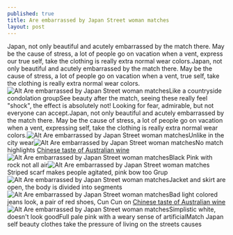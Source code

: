 ```yaml
---
published: true
title: Are embarrassed by Japan Street woman matches
layout: post
---
```

Japan, not only beautiful and acutely embarrassed by the match there. May be the cause of stress, a lot of people go on vacation when a vent, express our true self, take the clothing is really extra normal wear colors.Japan, not only beautiful and acutely embarrassed by the match there. May be the cause of stress, a lot of people go on vacation when a vent, true self, take the clothing is really extra normal wear colors.![Alt Are embarrassed by Japan Street woman matches](https://c2.staticflickr.com/2/1499/26337394545_bb1ec142f4.jpg)Like a countryside condolation groupSee beauty after the match, seeing these really feel \"shock\", the effect is absolutely not! Looking for fear, admirable, but not everyone can accept.Japan, not only beautiful and acutely embarrassed by the match there. May be the cause of stress, a lot of people go on vacation when a vent, expressing self, take the clothing is really extra normal wear colors.![Alt Are embarrassed by Japan Street woman matches](https://c2.staticflickr.com/2/1569/26244981562_4a839162bc.jpg)Unlike in the city wear![Alt Are embarrassed by Japan Street woman matches](https://c2.staticflickr.com/2/1551/26311441056_e4bc34a4f1.jpg)No match highlights [Chinese taste of Australian wine](http://otterbox2016.tumblr.com/post/140865162667/chinese-taste-of-australian-wine)![Alt Are embarrassed by Japan Street woman matches](https://c2.staticflickr.com/2/1520/25732537344_5a0f9a9492.jpg)Black Pink with rock not all air![Alt Are embarrassed by Japan Street woman matches](https://c2.staticflickr.com/2/1528/26311452986_d27d905f2f.jpg)Striped scarf makes people agitated, pink bow too Grup![Alt Are embarrassed by Japan Street woman matches](https://c2.staticflickr.com/2/1572/25734643943_48654b7061.jpg)Jacket and skirt are open, the body is divided into segments![Alt Are embarrassed by Japan Street woman matches](https://c2.staticflickr.com/2/1565/26064542820_d6d77b729c.jpg)Bad light colored jeans look, a pair of red shoes, Cun Cun on [Chinese taste of Australian wine](http://otterbox2016.tumblr.com/post/140865162667/chinese-taste-of-australian-wine)![Alt Are embarrassed by Japan Street woman matches](https://c2.staticflickr.com/2/1552/25732561124_3ed751fb69.jpg)Simplistic white, doesn\'t look goodFull pale pink with a weary sense of artificialMatch Japan self beauty clothes take the pressure of living on the streets causes